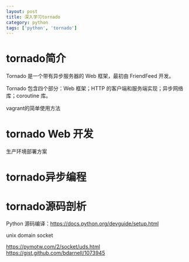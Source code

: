 ```yaml
---
layout: post
title: 深入学习tornado
category: python
tags: ['python', 'tornado']
---
```


# tornado简介

Tornado 是一个带有异步服务器的 Web 框架，最初由 FriendFeed 开发。

Tornado 包含四个部分：Web 框架；HTTP 的客户端和服务端实现；异步网络库；coroutine 库。

vagrant的简单使用方法

# tornado Web 开发

生产环境部署方案

# tornado异步编程

# tornado源码剖析

Python 源码编译：https://docs.python.org/devguide/setup.html

unix domain socket

https://pymotw.com/2/socket/uds.html
https://gist.github.com/bdarnell/1073945
